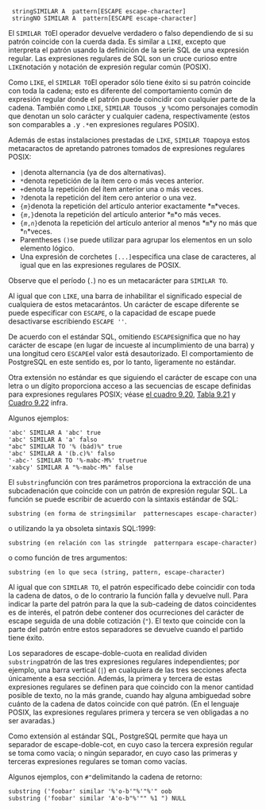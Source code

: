 ```
 stringSIMILAR A  pattern[ESCAPE escape-character]
 stringNO SIMILAR A  pattern[ESCAPE escape-character]
```

El  `SIMILAR TO`El operador devuelve verdadero o falso dependiendo de si su patrón coincide con la cuerda dada. Es similar a `LIKE`, excepto que interpreta el patrón usando la definición de la serie SQL  de una expresión regular. Las expresiones regulares de SQL son un cruce  curioso entre  `LIKE`notación y notación de expresión regular común (POSIX).

Como `LIKE`, el  `SIMILAR TO`El operador sólo tiene éxito si su patrón coincide con toda la cadena;  esto es diferente del comportamiento común de expresión regular donde el patrón puede coincidir con cualquier parte de la cadena. También como `LIKE`,  `SIMILAR TO`usos  `_`y  `%`como personajes comodín que denotan un solo carácter y cualquier cadena, respectivamente (estos son comparables a  `.`y  `.*`en expresiones regulares POSIX).

Además de estas instalaciones prestadas de `LIKE`,  `SIMILAR TO`apoya estos metacaractos de apretando patrones tomados de expresiones regulares POSIX:

-  `|`denota alternancia (ya de dos alternativas).
-  `*`denota repetición de la ítem cero o más veces anterior.
-  `+`denota la repetición del ítem anterior una o más veces.
-  `?`denota la repetición del ítem cero anterior o una vez.
-  `{`*`m`*`}`denota la repetición del artículo anterior exactamente  *`m`*veces.
-  `{`*`m`*`,}`denota la repetición del artículo anterior  *`m`*o más veces.
-  `{`*`m`*`,`*`n`*`}`denota la repetición del artículo anterior al menos  *`m`*y no más que  *`n`*veces.
- Parentheses  `()`se puede utilizar para agrupar los elementos en un solo elemento lógico.
- Una expresión de corchetes  `[...]`especifica una clase de caracteres, al igual que en las expresiones regulares de POSIX.

Observe que el período (`.`) no es un metacarácter para `SIMILAR TO`.

Al igual que con `LIKE`, una barra de inhabilitar el significado especial de cualquiera de estos metacarántos. Un carácter de escape diferente se puede especificar con `ESCAPE`, o la capacidad de escape puede desactivarse escribiendo `ESCAPE ''`.

De acuerdo con el estándar SQL, omitiendo  `ESCAPE`significa que no hay carácter de escape (en lugar de incueste al incumplimiento de una barra) y una longitud cero  `ESCAPE`el valor está desautorizado. El comportamiento de PostgreSQL en este sentido es, por lo tanto, ligeramente no estándar.

Otra extensión no estándar es que siguiendo el carácter de escape con una letra o un dígito proporciona acceso a las secuencias de escape definidas para expresiones regulares POSIX; véase [el cuadro 9.20](https://www.postgresql.org/docs/current/functions-matching.html#POSIX-CHARACTER-ENTRY-ESCAPES-TABLE), [Tabla 9.21](https://www.postgresql.org/docs/current/functions-matching.html#POSIX-CLASS-SHORTHAND-ESCAPES-TABLE) y [Cuadro 9.22](https://www.postgresql.org/docs/current/functions-matching.html#POSIX-CONSTRAINT-ESCAPES-TABLE) infra.

Algunos ejemplos:

```
'abc' SIMILAR A 'abc' true
'abc' SIMILAR A 'a' falso
"abc" SIMILAR TO '% (bád)%" true
'abc' SIMILAR A '(b.c)%' falso
'-abc-' SIMILAR TO '%-mabc-M%' truetrue
'xabcy' SIMILAR A "%-mabc-M%" false
```

El  `substring`función con tres parámetros proporciona la extracción de una subcadenación que  coincide con un patrón de expresión regular SQL. La función se puede  escribir de acuerdo con la sintaxis estándar de SQL:

```
substring (en forma de stringsimilar  patternescapes escape-character)
```

o utilizando la ya obsoleta sintaxis SQL:1999:

```
substring (en relación con las stringde  patternpara escape-character)
```

o como función de tres argumentos:

```
substring (en lo que seca (string, pattern, escape-character)
```

Al igual que con `SIMILAR TO`, el patrón especificado debe coincidir con toda la cadena de datos, o de lo contrario la función falla y devuelve null. Para indicar la parte  del patrón para la que la sub-cadeing de datos coincidentes es de  interés, el patrón debe contener dos ocurreciones del carácter de escape seguida de una doble cotización (`"`). El texto que coincide con la parte del patrón entre estos separadores se devuelve cuando el partido tiene éxito.

Los separadores de escape-doble-cuota en realidad dividen `substring`patrón de las tres expresiones regulares independientes; por ejemplo, una barra vertical (`|`) en cualquiera de las tres secciones afecta únicamente a esa sección.  Además, la primera y tercera de estas expresiones regulares se definen  para que coincido con la menor cantidad posible de texto, no la más  grande, cuando hay alguna ambiguedad sobre cuánto de la cadena de datos  coincide con qué patrón. (En el lenguaje POSIX, las expresiones  regulares primera y tercera se ven obligadas a no ser avaradas.)

Como extensión al estándar SQL, PostgreSQL permite que haya un separador de escape-doble-cot, en cuyo caso la  tercera expresión regular se toma como vacía; o ningún separador, en  cuyo caso las primeras y terceras expresiones regulares se toman como  vacías.

Algunos ejemplos, con  `#"`delimitando la cadena de retorno:

```
substring ('foobar' similar '%'o-b'"%'"%'" oob
substring ('foobar' similar 'A'o-b"%'"" %1 ") NULL
```